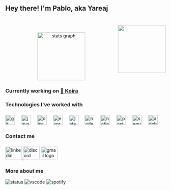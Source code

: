 <h2 align="left">Hey there! I'm Pablo, aka Yareaj</h2>

###

<br clear="both">

<img align="right" height="150" src="https://i.imgur.com/5Z72Cwi.png"  />

###

<div align="center">
  <img src="https://github-readme-stats.vercel.app/api?username=yareaj&hide_title=false&hide_rank=false&show_icons=true&include_all_commits=true&count_private=true&disable_animations=false&theme=dracula&locale=en&hide_border=false" height="150" alt="stats graph"  />
</div>

###

<h3 align="left">Currently working on <a href="https://koira.bot" target="_blank">🐶 Koira</a></h3>

###


###

<h3 align="left">Technologies I've worked with</h3>

###

<div align="left">
  <img src="https://cdn.jsdelivr.net/gh/devicons/devicon/icons/git/git-original.svg" height="30" alt="git logo"  />
  <img width="12" />
  <img src="https://cdn.jsdelivr.net/gh/devicons/devicon/icons/javascript/javascript-original.svg" height="30" alt="javascript logo"  />
  <img width="12" />
  <img src="https://cdn.jsdelivr.net/gh/devicons/devicon/icons/discordjs/discordjs-original.svg" height="30" alt="discordjs logo"  />
  <img width="12" />
  <img src="https://cdn.jsdelivr.net/gh/devicons/devicon/icons/express/express-original.svg" height="30" alt="express logo"  />
  <img width="12" />
  <img src="https://skillicons.dev/icons?i=latex" height="30" alt="latex logo"  />
  <img width="12" />
  <img src="https://cdn.jsdelivr.net/gh/devicons/devicon/icons/nodejs/nodejs-original.svg" height="30" alt="nodejs logo"  />
  <img width="12" />
  <img src="https://cdn.jsdelivr.net/gh/devicons/devicon/icons/notion/notion-original.svg" height="30" alt="notion logo"  />
  <img width="12" />
  <img src="https://cdn.jsdelivr.net/gh/devicons/devicon/icons/postgresql/postgresql-original.svg" height="30" alt="postgresql logo"  />
  <img width="12" />
  <img src="https://cdn.jsdelivr.net/gh/devicons/devicon/icons/sequelize/sequelize-original.svg" height="30" alt="sequelize logo"  />
  <img width="12" />
  <img src="https://skillicons.dev/icons?i=ps" height="30" alt="adobephotoshop logo"  />
</div>

###

<h3 align="left">Contact me</h3>

###

<div align="left">
  <a href="https://www.linkedin.com/in/yareaj/" target="_blank">
    <img src="https://raw.githubusercontent.com/maurodesouza/profile-readme-generator/master/src/assets/icons/social/linkedin/default.svg" width="52" height="40" alt="linkedin logo"  />
  </a>
  <img src="https://raw.githubusercontent.com/maurodesouza/profile-readme-generator/master/src/assets/icons/social/discord/default.svg" width="52" height="40" alt="discord logo"  />
  <a href="root@yareaj.dev" target="_blank">
    <img src="https://raw.githubusercontent.com/maurodesouza/profile-readme-generator/master/src/assets/icons/social/gmail/default.svg" width="52" height="40" alt="gmail logo"  />
  </a>
</div>

###


###

<h3 align="left">More about me</h3>

![status](https://api.statusbadges.me/badge/status/518666147441278998?style=for-the-badge)
![vscode](https://api.statusbadges.me/badge/vscode/518666147441278998?style=for-the-badge)
![spotify](https://api.statusbadges.me/badge/spotify/518666147441278998?style=for-the-badge)

###
